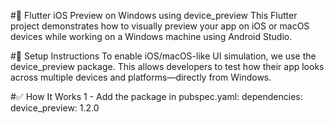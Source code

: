 #📱 Flutter iOS Preview on Windows using device_preview
This Flutter project demonstrates how to visually preview your app on iOS or macOS devices while working on a Windows machine using Android Studio.

#🔧 Setup Instructions
To enable iOS/macOS-like UI simulation, we use the device_preview package. This allows developers to test how their app looks across multiple devices and platforms—directly from Windows.

#✅ How It Works
1 - Add the package in pubspec.yaml:
dependencies:
  device_preview: 1.2.0
